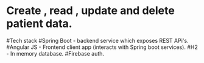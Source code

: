 # Create , read , update and delete patient data.

#Tech stack
#Spring Boot  - backend service which exposes REST APi's.
#Angular JS - Frontend client app (interacts with Spring boot services).
#H2 - In memory database.
#Firebase auth.


